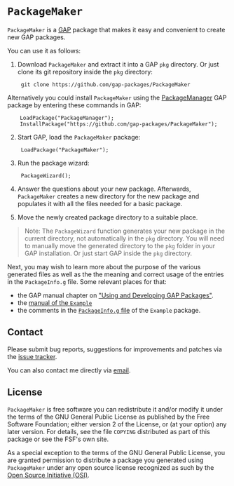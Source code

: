 # `PackageMaker`

`PackageMaker` is a [GAP](https://www.gap-system.org/) package that makes
it easy and convenient to create new GAP packages.

You can use it as follows:

1. Download `PackageMaker` and extract it into a GAP `pkg` directory. Or
   just clone its git repository inside the `pkg` directory:

        git clone https://github.com/gap-packages/PackageMaker

Alternatively you could install `PackageMaker` using the [PackageManager](https://github.com/gap-packages/PackageManager) GAP package by entering these commands in GAP:

        LoadPackage("PackageManager");
        InstallPackage("https://github.com/gap-packages/PackageMaker");

2. Start GAP, load the `PackageMaker` package:

        LoadPackage("PackageMaker");

3. Run the package wizard:

        PackageWizard();

4. Answer the questions about your new package. Afterwards, `PackageMaker`
   creates a new directory for the new package and populates it with all the
   files needed for a basic package.

5. Move the newly created package directory to a suitable place.

> Note: The `PackageWizard` function generates your new package in the current directory, not automatically in the `pkg` directory. You will need to manually move the generated directory to the `pkg` folder in your GAP installation.
Or just start GAP inside the `pkg` directory.

Next, you may wish to learn more about the purpose of the various
generated files as well as the the meaning and correct usage of the
entries in the `PackageInfo.g` file. Some relevant places for that:

- the GAP manual chapter on ["Using and Developing GAP Packages"](https://docs.gap-system.org/doc/ref/chap76_mj.html).
- the [manual of the `Example`](https://gap-packages.github.io/example/doc/chap0_mj.html)
- the comments in the [`PackageInfo.g` file](https://github.com/gap-packages/example/blob/master/PackageInfo.g)
  of the `Example` package.

## Contact

Please submit bug reports, suggestions for improvements and patches via
the [issue tracker](https://github.com/gap-packages/PackageMaker/issues).

You can also contact me directly via [email](mhorn@rptu.de).

## License

`PackageMaker` is free software you can redistribute it and/or modify it
under the terms of the GNU General Public License as published by the Free
Software Foundation; either version 2 of the License, or (at your option) any
later version. For details, see the file `COPYING` distributed as part of
this package or see the FSF's own site.

As a special exception to the terms of the GNU General Public License, you
are granted permission to distribute a package you generated using
`PackageMaker` under any open source license recognized as such by the
[Open Source Initiative (OSI)](https://opensource.org).
